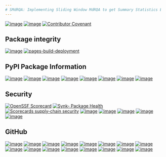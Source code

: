 ```yaml
---
# SMdRQA: Implementing Sliding Window MdRQA to get Summary Statistics Estimate of MdRQA measures from the Data
---
```


[![image](https://zenodo.org/badge/DOI/10.5281/zenodo.10854678.svg)](https://doi.org/10.5281/zenodo.10854678)
[![image](https://img.shields.io/github/license/SwaragThaikkandi/SMdRQA)](https://img.shields.io/github/license/SwaragThaikkandi/SMdRQA/LICENSE)
[![Contributor Covenant](https://img.shields.io/badge/Contributor%20Covenant-2.1-4baaaa.svg)](code_of_conduct.md)


## Package integrity

[![image](https://github.com/SwaragThaikkandi/SMdRQA/actions/workflows/python-package.yml/badge.svg)](https://github.com/SwaragThaikkandi/SMdRQA/actions/workflows/python-package.yml)
[![pages-build-deployment](https://github.com/SwaragThaikkandi/SMdRQA/actions/workflows/pages/pages-build-deployment/badge.svg)](https://github.com/SwaragThaikkandi/SMdRQA/actions/workflows/pages/pages-build-deployment)

## PyPI Package Information

[![image](https://github.com/SwaragThaikkandi/SMdRQA/actions/workflows/python-publish.yml/badge.svg)](https://github.com/SwaragThaikkandi/SMdRQA/actions/workflows/python-publish.yml)
[![image](https://img.shields.io/pypi/v/SMdRQA)](https://pypi.org/project/SMdRQA/)
[![image](https://img.shields.io/pypi/pyversions/SMdRQA.svg?logo=python&logoColor=FFE873)](https://pypi.python.org/pypi/SMdRQA)
[![image](https://img.shields.io/pypi/format/SMdRQA)](https://pypi.org/project/SMdRQA/)
[![image](https://img.shields.io/pypi/status/SMdRQA)](https://pypi.org/project/SMdRQA/)
[![image](https://img.shields.io/pypi/implementation/SMdRQA)](https://pypi.org/project/SMdRQA/)
[![image](https://img.shields.io/pypi/wheel/SMdRQA)](https://pypi.org/project/SMdRQA/)
[![image](https://static.pepy.tech/badge/SMdRQA)](https://pepy.tech/project/SMdRQA)

## Security

[![OpenSSF Scorecard](https://api.securityscorecards.dev/projects/github.com/SwaragThaikkandi/SMdRQA/badge)](https://securityscorecards.dev/viewer/?uri=github.com/SwaragThaikkandi/SMdRQA)
[![Synk- Package Health](https://snyk.io//advisor/python/SMdRQA/badge.svg)](https://snyk.io//advisor/python/SMdRQA)
[![Scorecards supply-chain security](https://github.com/SwaragThaikkandi/SMdRQA/actions/workflows/scorecard.yml/badge.svg)](https://github.com/SwaragThaikkandi/SMdRQA/actions/workflows/scorecard.yml)
[![image](https://github.com/SwaragThaikkandi/SMdRQA/actions/workflows/github-code-scanning/codeql/badge.svg)](https://github.com/SwaragThaikkandi/SMdRQA/actions/workflows/github-code-scanning/codeql)
[![image](https://github.com/SwaragThaikkandi/SMdRQA/actions/workflows/bandit.yml/badge.svg)](https://github.com/SwaragThaikkandi/SMdRQA/actions/workflows/bandit.yml)
[![image](https://github.com/SwaragThaikkandi/SMdRQA/actions/workflows/dependency-review.yml/badge.svg)](https://github.com/SwaragThaikkandi/SMdRQA/actions/workflows/dependency-review.yml)
[![image](https://github.com/SwaragThaikkandi/SMdRQA/actions/workflows/devskim.yml/badge.svg)](https://github.com/SwaragThaikkandi/SMdRQA/actions/workflows/devskim.yml)
[![image](https://github.com/SwaragThaikkandi/SMdRQA/actions/workflows/ossar.yml/badge.svg)](https://github.com/SwaragThaikkandi/SMdRQA/actions/workflows/ossar.yml)

## GitHub

[![image](https://img.shields.io/github/v/release/SwaragThaikkandi/SMdRQA)](https://github.com/SwaragThaikkandi/SMdRQA/releases)
[![image](https://img.shields.io/github/issues-pr/SwaragThaikkandi/SMdRQA)](https://github.com/SwaragThaikkandi/SMdRQA/pulls)
[![image](https://img.shields.io/github/stars/SwaragThaikkandi/SMdRQA)](https://github.com/SwaragThaikkandi/SMdRQA/stargazers)
[![image](https://img.shields.io/github/languages/count/SwaragThaikkandi/SMdRQA)](https://github.com/SwaragThaikkandi/SMdRQA/languages)
[![image](https://img.shields.io/github/search/:user/SwaragThaikkandi/SMdRQA)](https://github.com/SwaragThaikkandi/SMdRQA/search)
[![image](https://img.shields.io/github/languages/top/SwaragThaikkandi/SMdRQA)](https://github.com/SwaragThaikkandi/SMdRQA)
[![image](https://img.shields.io/github/languages/code-size/SwaragThaikkandi/SMdRQA)](https://github.com/SwaragThaikkandi/SMdRQA)
[![image](https://img.shields.io/github/directory-file-count/SwaragThaikkandi/SMdRQA)](https://github.com/SwaragThaikkandi/SMdRQA)
[![image](https://img.shields.io/github/repo-size/SwaragThaikkandi/SMdRQA)](https://github.com/SwaragThaikkandi/SMdRQA)
[![image](https://img.shields.io/gitlab/pipeline-status/SwaragThaikkandi/SMdRQA)](https://gitlab.com/SwaragThaikkandi/SMdRQA/pipelines)
[![image](https://img.shields.io/gitlab/pipeline-coverage/SwaragThaikkandi/SMdRQA)](https://gitlab.com/SwaragThaikkandi/SMdRQA/pipelines)
[![image](https://img.shields.io/github/downloads/SwaragThaikkandi/SMdRQA/total)](https://github.com/SwaragThaikkandi/SMdRQA/releases)
[![image](https://img.shields.io/github/discussions/SwaragThaikkandi/SMdRQA)](https://github.com/SwaragThaikkandi/SMdRQA/discussions)
[![image](https://img.shields.io/github/created-at/SwaragThaikkandi/SMdRQA)](https://github.com/SwaragThaikkandi/SMdRQA)
[![image](https://github.com/SwaragThaikkandi/SMdRQA/actions/workflows/label.yml/badge.svg)](https://github.com/SwaragThaikkandi/SMdRQA/actions/workflows/label.yml)
[![image](https://github.com/SwaragThaikkandi/SMdRQA/actions/workflows/docs-build.yml/badge.svg)](https://github.com/SwaragThaikkandi/SMdRQA/actions/workflows/docs-build.yml)
